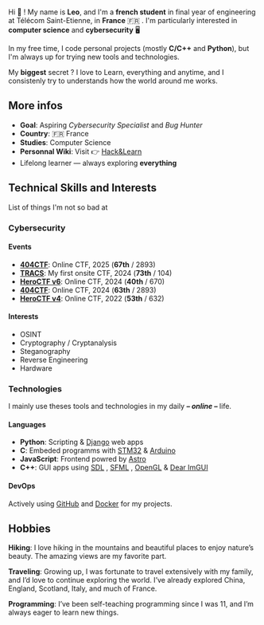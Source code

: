 <br>
<div class="text-lg text-justify">
<p>Hi 👋 ! My name is <b>Leo</b>, and I'm a <b>french student</b> in final year of engineering at Télécom Saint-Etienne, in <b>France</b> 🇫🇷 . I'm particularly interested in <b>computer science</b> and <b>cybersecurity</b> 🖥️ </p>
<p>
In my free time, I code personal projects (mostly <strong>C/C++</strong> and <strong>Python</strong>),
but I'm always up for trying new tools and technologies.
</p>
<p>
My <b>biggest</b> secret ? I love to Learn, everything and anytime, and I consistenly try to understands how the world around me works.
</p>
<div>

## More infos

- **Goal**: Aspiring *Cybersecurity Specialist* and *Bug Hunter*
- **Country**: 🇫🇷 France
- **Studies**: Computer Science
- **Personnal Wiki**: Visit 👉 [Hack&Learn](https://leoraclet.github.io/wiki)
- Lifelong learner — always exploring **everything**

## Technical Skills and Interests

List of things I'm not so bad at

### Cybersecurity

#### Events

- [**404CTF**](https://www.404ctf.fr/ranking_2025.html): Online CTF, 2025 (**67th** / 2893)
- [**TRACS**](https://tracs.viarezo.fr/edition_results/show_student_ranking/2024/): My first onsite CTF, 2024 (**73th** / 104)
- [**HeroCTF v6**](https://ctftime.org/event/2496): Online CTF, 2024 (**40th** / 670)
- [**404CTF**](https://www.404ctf.fr/ranking_2024.html): Online CTF, 2024 (**63th** / 2893)
- [**HeroCTF v4**](https://ctftime.org/event/1663): Online CTF, 2022 (**53th** / 632)

#### Interests

- OSINT
- Cryptography / Cryptanalysis
- Steganography
- Reverse Engineering
- Hardware

### Technologies

I mainly use theses tools and technologies in my daily ***– online –*** life.

#### Languages

- **Python**: Scripting & [Django](https://www.djangoproject.com/) web apps
- **C**: Embeded programms with [STM32](https://www.st.com/) & [Arduino](https://www.arduino.cc/)
- **JavaScript**: Frontend powred by [Astro](https://astro.build/)
- **C++**: GUI apps using [SDL](https://www.libsdl.org/) , [SFML](https://www.sfml-dev.org/) , [OpenGL](https://www.opengl.org/) & [Dear ImGUI](https://github.com/ocornut/imgui)

#### DevOps

Actively using [GitHub](https://github.com/) and [Docker](https://www.docker.com/) for my projects.

## Hobbies

**Hiking**: I love hiking in the mountains and beautiful places to enjoy nature’s beauty. The amazing views are my favorite part.

**Traveling**: Growing up, I was fortunate to travel extensively with my family, and I’d love to continue exploring the world. I’ve already explored China, England, Scotland, Italy, and much of France.

**Programming**: I’ve been self-teaching programming since I was 11, and I’m always eager to learn new things.
